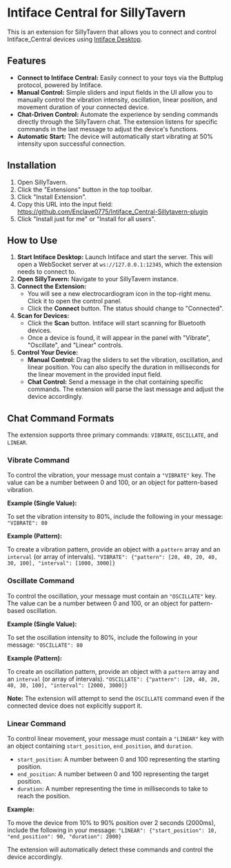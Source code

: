 # Intiface Central for SillyTavern

This is an extension for SillyTavern that allows you to connect and control Intiface_Central devices using [Intiface Desktop](https://intiface.com/).

## Features

*   **Connect to Intiface Central:** Easily connect to your toys via the Buttplug protocol, powered by Intiface.
*   **Manual Control:** Simple sliders and input fields in the UI allow you to manually control the vibration intensity, oscillation, linear position, and movement duration of your connected device.
*   **Chat-Driven Control:** Automate the experience by sending commands directly through the SillyTavern chat. The extension listens for specific commands in the last message to adjust the device's functions.
*   **Automatic Start:** The device will automatically start vibrating at 50% intensity upon successful connection.

## Installation

1.  Open SillyTavern.
2.  Click the "Extensions" button in the top toolbar.
3.  Click "Install Extension".
4.  Copy this URL into the input field: https://github.com/Enclave0775/Intiface_Central-Sillytavern-plugin
5.  Click "Install just for me" or "Install for all users".

## How to Use

1.  **Start Intiface Desktop:** Launch Intiface and start the server. This will open a WebSocket server at `ws://127.0.0.1:12345`, which the extension needs to connect to.
2.  **Open SillyTavern:** Navigate to your SillyTavern instance.
3.  **Connect the Extension:**
    *   You will see a new electrocardiogram icon in the top-right menu. Click it to open the control panel.
    *   Click the **Connect** button. The status should change to "Connected".
4.  **Scan for Devices:**
    *   Click the **Scan** button. Intiface will start scanning for Bluetooth devices.
    *   Once a device is found, it will appear in the panel with "Vibrate", "Oscillate", and "Linear" controls.
5.  **Control Your Device:**
    *   **Manual Control:** Drag the sliders to set the vibration, oscillation, and linear position. You can also specify the duration in milliseconds for the linear movement in the provided input field.
    *   **Chat Control:** Send a message in the chat containing specific commands. The extension will parse the last message and adjust the device accordingly.

## Chat Command Formats

The extension supports three primary commands: `VIBRATE`, `OSCILLATE`, and `LINEAR`.

### Vibrate Command

To control the vibration, your message must contain a `"VIBRATE"` key. The value can be a number between 0 and 100, or an object for pattern-based vibration.

**Example (Single Value):**

To set the vibration intensity to 80%, include the following in your message:
`"VIBRATE": 80`

**Example (Pattern):**

To create a vibration pattern, provide an object with a `pattern` array and an `interval` (or array of intervals).
`"VIBRATE": {"pattern": [20, 40, 20, 40, 30, 100], "interval": [1000, 3000]}`

### Oscillate Command

To control the oscillation, your message must contain an `"OSCILLATE"` key. The value can be a number between 0 and 100, or an object for pattern-based oscillation.

**Example (Single Value):**

To set the oscillation intensity to 80%, include the following in your message:
`"OSCILLATE": 80`

**Example (Pattern):**

To create an oscillation pattern, provide an object with a `pattern` array and an `interval` (or array of intervals).
`"OSCILLATE": {"pattern": [20, 40, 20, 40, 30, 100], "interval": [2000, 3000]}`

**Note:** The extension will attempt to send the `OSCILLATE` command even if the connected device does not explicitly support it.

### Linear Command

To control linear movement, your message must contain a `"LINEAR"` key with an object containing `start_position`, `end_position`, and `duration`.
*   `start_position`: A number between 0 and 100 representing the starting position.
*   `end_position`: A number between 0 and 100 representing the target position.
*   `duration`: A number representing the time in milliseconds to take to reach the position.

**Example:**

To move the device from 10% to 90% position over 2 seconds (2000ms), include the following in your message:
`"LINEAR": {"start_position": 10, "end_position": 90, "duration": 2000}`

The extension will automatically detect these commands and control the device accordingly.
